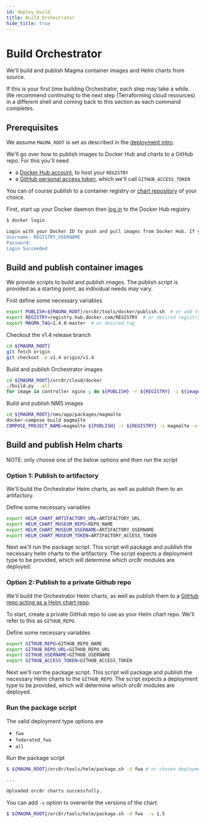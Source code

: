 ```yaml
---
id: deploy_build
title: Build Orchestrator
hide_title: true
---
```


# Build Orchestrator

We'll build and publish Magma container images and Helm charts from source.

If this is your first time building Orchestrator, each step may take a while.
We recommend continuing to the next step (Terraforming cloud resources) in a
different shell and coming back to this section as each command completes.

## Prerequisites

We assume `MAGMA_ROOT` is set as described in the
[deployment intro](./deploy_intro.md).

We'll go over how to publish images to Docker Hub and charts to a GitHub repo.
For this you'll need

- a [Docker Hub account](https://docs.docker.com/docker-hub/), to host your
`REGISTRY`
- a [GitHub personal access token](https://docs.github.com/github/authenticating-to-github/creating-a-personal-access-token),
which we'll call `GITHUB_ACCESS_TOKEN`

You can of course publish to a container registry or
[chart repository](https://helm.sh/docs/topics/chart_repository/) of your
choice.

First, start up your Docker daemon then
[log in](https://docs.docker.com/engine/reference/commandline/login/) to the
Docker Hub registry

```bash
$ docker login

Login with your Docker ID to push and pull images from Docker Hub. If you don't have a Docker ID, head over to https://hub.docker.com to create one.
Username: REGISTRY_USERNAME
Password:
Login Succeeded
```

## Build and publish container images

We provide scripts to build and publish images. The publish script is provided
as a starting point, as individual needs may vary.

First define some necessary variables

```bash
export PUBLISH=${MAGMA_ROOT}/orc8r/tools/docker/publish.sh  # or add to path
export REGISTRY=registry.hub.docker.com/REGISTRY  # or desired registry
export MAGMA_TAG=1.4.0-master  # or desired tag
```

Checkout the v1.4 release branch
```bash
cd ${MAGMA_ROOT}
git fetch origin
git checkout -b v1.4 origin/v1.4
```

Build and publish Orchestrator images

```bash
cd ${MAGMA_ROOT}/orc8r/cloud/docker
./build.py --all
for image in controller nginx ; do ${PUBLISH} -r ${REGISTRY} -i ${image} -v ${MAGMA_TAG} ; done
```

Build and publish NMS images

```bash
cd ${MAGMA_ROOT}/nms/app/packages/magmalte
docker-compose build magmalte
COMPOSE_PROJECT_NAME=magmalte ${PUBLISH} -r ${REGISTRY} -i magmalte -v ${MAGMA_TAG}
```

## Build and publish Helm charts

NOTE: only choose one of the below options and then run the script

### Option 1: Publish to artifactory

We'll build the Orchestrator Helm charts, as well as publish them to an artifactory.

Define some necessary variables

```bash
export HELM_CHART_ARTIFACTORY_URL=ARTIFACTORY_URL
export HELM_CHART_MUSEUM_REPO=REPO_NAME
export HELM_CHART_MUSEUM_USERNAME=ARTIFACTORY_USERNAME
export HELM_CHART_MUSEUM_TOKEN=ARTIFACTORY_ACCESS_TOKEN
```

Next we'll run the package script. This script will package and publish the
necessary helm charts to the artifactory. The script expects a deployment
type to be provided, which will determine which orc8r modules are deployed.


### Option 2: Publish to a private Github repo

We'll build the Orchestrator Helm charts, as well as publish them to a
[GitHub repo acting as a Helm chart repo](https://blog.softwaremill.com/hosting-helm-private-repository-from-github-ff3fa940d0b7).

To start, create a private GitHub repo to use as your Helm chart repo. We'll
refer to this as `GITHUB_REPO`.

Define some necessary variables

```bash
export GITHUB_REPO=GITHUB_REPO_NAME
export GITHUB_REPO_URL=GITHUB_REPO_URL
export GITHUB_USERNAME=GITHUB_USERNAME
export GITHUB_ACCESS_TOKEN=GITHUB_ACCESS_TOKEN
```

Next we'll run the package script. This script will package and publish the
necessary Helm charts to the `GITHUB_REPO`. The script expects a deployment
type to be provided, which will determine which orc8r modules are deployed.

### Run the package script


The valid deployment type options are

- `fwa`
- `federated_fwa`
- `all`

Run the package script

```bash
$ ${MAGMA_ROOT}/orc8r/tools/helm/package.sh -d fwa # or chosen deployment type

...

Uploaded orc8r charts successfully.
```
You can add `-v` option to overwrite the versions of the chart.
```bash
$ ${MAGMA_ROOT}/orc8r/tools/helm/package.sh -d fwa  -v 1.5
```

